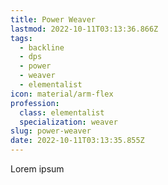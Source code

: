 ```yaml
---
title: Power Weaver
lastmod: 2022-10-11T03:13:36.866Z
tags:
  - backline
  - dps
  - power
  - weaver
  - elementalist
icon: material/arm-flex
profession:
  class: elementalist
  specialization: weaver
slug: power-weaver
date: 2022-10-11T03:13:35.855Z
---
```


Lorem ipsum
